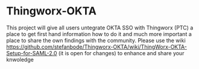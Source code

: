 # Thingworx-OKTA

This project will give all users untegrate OKTA SSO with Thingworx (PTC) a place to get first hand information how to do it and much more important a place to share the own findings with the community. Please use the wiki https://github.com/stefanbode/Thingworx-OKTA/wiki/ThingWorx-OKTA-Setup-for-SAML-2.0 (it is open for changes) to enhance and share your knwoledge

